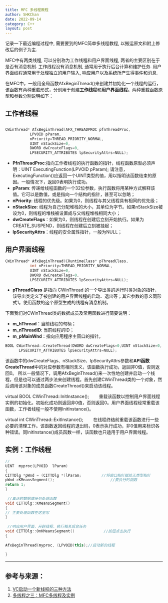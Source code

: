 ```yaml
---
title: MFC 多线程教程
author: SHKChan
date: 2022-09-14
category: C++
layout: post
---
```

记录一下最近编程过程中, 需要要到的MFC简单多线程教程, 以搬运原文和附上修改后的例子为主.

MFC中有两类线程, 可以分别称为工作线程和用户界面线程, 两者的主要区别在于是否有消息机制. 工作线程没有消息机制, 通常用于执行后台计算和维护任务. 用户界面线程通常用于处理独立的用户输入, 响应用户以及系统所产生得事件和消息.

   在MFC中，一般用全局函数AfxBeginThread()来创建并初始化一个线程的运行，该函数有两种重载形式，分别用于创建**工作线程**和**用户界面线程**。两种重载函数原型和参数分别说明如下：

## 工作者线程

```C++

CWinThread* AfxBeginThread(AFX_THREADPROC pfnThreadProc,
           LPVOID pParam,
           nPriority=THREAD_PRIORITY_NORMAL,
           UINT nStackSize=0,
           DWORD dwCreateFlags=0,
           LPSECURITY_ATTRIBUTES lpSecurityAttrs=NULL);
```

- **PfnThreadProc**:指向工作者线程的执行函数的指针，线程函数原型必须声明：UINT ExecutingFunction(LPVOID pParam);
  请注意，ExecutingFunction()应返回一个UINT类型的值，用以指明该函数结束的原因。一般情况下，返回0表明执行成功。
- **pParam**: 传递给线程函数的一个32位参数，执行函数将用某种方式解释该值。它可以是数值，或是指向一个结构的指针，甚至可以忽略；
- **nPriority**: 线程的优先级。如果为0，则线程与其父线程具有相同的优先级；
- **nStackSize**: 线程为自己分配堆栈的大小，其单位为字节。如果nStackSize被设为0，则线程的堆栈被设置成与父线程堆栈相同大小；
- **dwCreateFlags**：如果为0，则线程在创建后立刻开始执行。如果为CREATE_SUSPEND，则线程在创建后立刻被挂起；
- **lpSecurityAttrs**：线程的安全属性指针，一般为NULL；

## 用户界面线程

```C++
CWinThread* AfxBeginThread(CRuntimeClass* pThreadClass,
           int nPriority=THREAD_PRIORITY_NORMAL,
           UINT nStackSize=0,
           DWORD dwCreateFlags=0,
           LPSECURITY_ATTRIBUTES lpSecurityAttrs=NULL);
```

- **pThreadClass** 是指向 CWinThread 的一个导出类的运行时类对象的指针，该导出类定义了被创建的用户界面线程的启动、退出等；其它参数的意义同形式1。使用函数的这个原型生成的线程有消息机制。

下面我们对CWinThread类的数据成员及常用函数进行简要说明：

- **m_hThread**：当前线程的句柄；
- **m_nThreadID**: 当前线程的ID；
- **m_pMainWnd**：指向应用程序主窗口的指针。

```c++
BOOL CWinThread::CreateThread(DWORD dwCreateFlags=0,UINT nStackSize=0,
      LPSECURITY_ATTRIBUTES lpSecurityAttrs=NULL);
```

该函数中的dwCreateFlags、nStackSize、lpSecurityAttrs参数和**API函数CreateThread**中的对应参数有相同含义，该函数执行成功，返回非0值，否则返回0。
   所以一般情况下，调用AfxBeginThread()来一次性地创建并启动一个线程，但是也可以通过两步法来创建线程。首先创建CWinThread类的一个对象，然后调用该对象的成员函数CreateThread()来启动该线程。

virtual BOOL CWinThread::InitInstance();
　　重载该函数以控制用户界面线程实例的初始化。初始化成功则返回非0值，否则返回0。用户界面线程经常重载该函数，工作者线程一般不使用InitInstance()。

virtual int CWinThread::ExitInstance();
　　在线程终结前重载该函数进行一些必要的清理工作。该函数返回线程的退出码，0表示执行成功，非0值用来标识各种错误。同InitInstance()成员函数一样，该函数也只适用于用户界面线程。

## 实例：工作线程

```c++
//
UINT  myproc(LPVOID  lParam)
{
CITTDlg *pWnd = (CITTDlg *)lParam;         //将窗口指针赋给无类型指针
pWnd->KMeansSegment();                         //要执行的函数
return 1;
}
 
 //真正的数据或任务处理函数
void CITTDlg::KMeansSegment()
{
// 主要处理函数在这里写
}
 
 //响应用户界面，开辟线程，执行相关后台任务
void CITTDlg::OnKMeansSegment()             //按钮点击执行
{
 
AfxBeginThread(myproc, (LPVOID)this);//启动新的线程
 
}
```

---

## 参考与来源：

1. [VC启动一个新线程的三种方法](https://blog.csdn.net/u014568921/article/details/44262645#)
2. [多线程之三：MFC多线程及实例](https://blog.csdn.net/zhandoushi1982/article/details/6041430)
